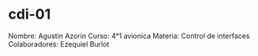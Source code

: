 # cdi-01
Nombre: Agustin Azorin
Curso: 4°1 avionica
Materia: Control de interfaces
Colaboradores: Ezequiel Burlot
